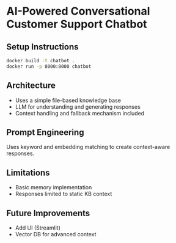 # AI-Powered Conversational Customer Support Chatbot

## Setup Instructions
```bash
docker build -t chatbot .
docker run -p 8000:8000 chatbot
```

## Architecture
- Uses a simple file-based knowledge base
- LLM for understanding and generating responses
- Context handling and fallback mechanism included

## Prompt Engineering
Uses keyword and embedding matching to create context-aware responses.

## Limitations
- Basic memory implementation
- Responses limited to static KB context

## Future Improvements
- Add UI (Streamlit)
- Vector DB for advanced context
